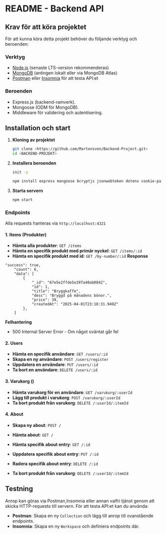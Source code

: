 # README - Backend API

## Krav för att köra projektet
För att kunna köra detta projekt behöver du följande verktyg och beroenden:

### Verktyg
- [Node.js](https://nodejs.org/) (senaste LTS-version rekommenderas)
- [MongoDB](https://www.mongodb.com/) (antingen lokalt eller via MongoDB Atlas)
- [Postman](https://www.postman.com/) eller [Insomnia](https://insomnia.rest/) för att testa API:et

### Beroenden
- Express.js (backend-ramverk).
- Mongoose (ODM för MongoDB).
- Middleware för validering och autentisering.

## Installation och start

1. **Kloning av projektet**
   ```sh
   git clone <https://github.com/Martensven/Backend-Project.git>
   cd <BACKEND-PROJEKT>
   ```

2. **Installera beroenden**
   ```sh
   init -y

   npm install express mongoose bcryptjs jsonwebtoken dotenv cookie-parser express-session

   ```

4. **Starta servern**
   ```sh
   npm start
   ```

### Endpoints
Alla requests hanteras via `http://localhost:4321`

#### **1. Items (Produkter)**

- **Hämta alla produkter**: `GET /items`
- **Hämta en specifik produkt med primär nyckel**: `GET /items/:id`
- **Hämta en specifik produkt med id**: `GET /by-number/:id`
**Response**
```
"success": true,
    "count": 6,
    "data": [
        {
            "_id": "67e5e2ffde5e397a40ab0842",
            "id": 1,
            "title": "Bryggkaffe",
            "desc": "Bryggd på månadens bönor.",
            "price": 39,
            "createdAt": "2025-04-01T23:10:31.949Z"
        },
    ]
```
**Felhantering**
- 500 Internal Server Error - Om något oväntat går fel


#### **2. Users**
- **Hämta en specifik användare**: `GET /users/:id`
- **Skapa en ny användare**: `POST /users/register`
- **Uppdatera en användare**: `PUT /users/:id`
- **Ta bort en användare**: `DELETE /users/:id`



#### **3. Varukorg ()**

- **Hämta varukorg för en användare**: `GET /varukorg/:userId`
- **Lägg till produkt i varukorg**: `POST /varukorg/:userId`
- **Ta bort produkt från varukorg**: `DELETE /:userId/:itemId`



#### **4. About**
- **Skapa ny about**: `POST /`
- **Hämta about**: `GET /`
- **Hämta specifik about entry**: `GET /:id`
- **Uppdatera specifik about entry**: `PUT /:id`
- **Radera specifik about entry**: `DELETE /:id`

- **Ta bort produkt från varukorg**: `DELETE /:userId/:itemId`

## Testning
Anrop kan göras via Postman,Insomnia eller annan valfri tjänst genom att skicka HTTP-requests till servern.
För att testa API:et kan du använda:
- **Postman**: Skapa en ny `Collection` och lägg till anrop till ovanstående endpoints.
- **Insomnia**: Skapa en ny `Workspace` och definiera endpoints där.


